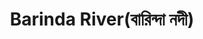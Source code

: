 ---
title: "Barinda River(বারিন্দা নদী)"
title_bn: "বারিন্দা নদী"
description: "It express itself from the low area of mohera union,mirzapur upazilla and merged with the futjani river ,vatgram union.Then it entered kaliakoir upazilla and flow beside the oarsi,bahuria,rajabari union.It merged bongshi river of the border arear of damrai and savar upazilla."
---